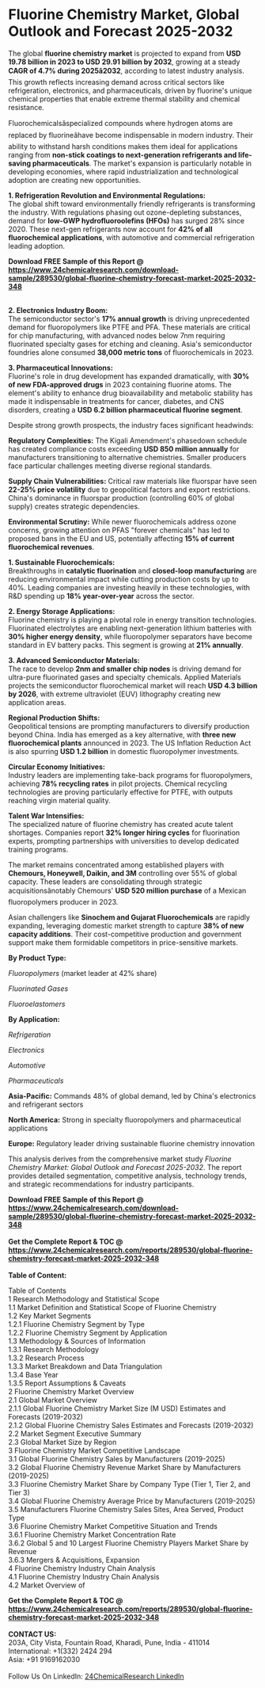<h1>Fluorine Chemistry Market, Global Outlook and Forecast 2025-2032</h1><p>The global <strong>fluorine chemistry market</strong> is projected to expand from <strong>USD 19.78 billion in 2023 to USD 29.91 billion by 2032</strong>, growing at a steady <strong>CAGR of 4.7% during 2025â2032</strong>, according to latest industry analysis. This growth reflects increasing demand across critical sectors like refrigeration, electronics, and pharmaceuticals, driven by fluorine's unique chemical properties that enable extreme thermal stability and chemical resistance.</p><p>Fluorochemicalsâspecialized compounds where hydrogen atoms are replaced by fluorineâhave become indispensable in modern industry. Their ability to withstand harsh conditions makes them ideal for applications ranging from <strong>non-stick coatings to next-generation refrigerants and life-saving pharmaceuticals</strong>. The market's expansion is particularly notable in developing economies, where rapid industrialization and technological adoption are creating new opportunities.</p><p><strong>1. Refrigeration Revolution and Environmental Regulations:</strong><br>
The global shift toward environmentally friendly refrigerants is transforming the industry. With regulations phasing out ozone-depleting substances, demand for <strong>low-GWP hydrofluoroolefins (HFOs)</strong> has surged 28% since 2020. These next-gen refrigerants now account for <strong>42% of all fluorochemical applications</strong>, with automotive and commercial refrigeration leading adoption.</p><div><b>Download FREE Sample of this Report @ 
            <a href="https://www.24chemicalresearch.com/download-sample/289530/global-fluorine-chemistry-forecast-market-2025-2032-348">
            https://www.24chemicalresearch.com/download-sample/289530/global-fluorine-chemistry-forecast-market-2025-2032-348</a></b></div><br><p><strong>2. Electronics Industry Boom:</strong><br>
The semiconductor sector's <strong>17% annual growth</strong> is driving unprecedented demand for fluoropolymers like PTFE and PFA. These materials are critical for chip manufacturing, with advanced nodes below 7nm requiring fluorinated specialty gases for etching and cleaning. Asia's semiconductor foundries alone consumed <strong>38,000 metric tons</strong> of fluorochemicals in 2023.</p><p><strong>3. Pharmaceutical Innovations:</strong><br>
Fluorine's role in drug development has expanded dramatically, with <strong>30% of new FDA-approved drugs</strong> in 2023 containing fluorine atoms. The element's ability to enhance drug bioavailability and metabolic stability has made it indispensable in treatments for cancer, diabetes, and CNS disorders, creating a <strong>USD 6.2 billion pharmaceutical fluorine segment</strong>.</p><p>Despite strong growth prospects, the industry faces significant headwinds:</p><p><strong>Regulatory Complexities:</strong> The Kigali Amendment's phasedown schedule has created compliance costs exceeding <strong>USD 850 million annually</strong> for manufacturers transitioning to alternative chemistries. Smaller producers face particular challenges meeting diverse regional standards.</p><p><strong>Supply Chain Vulnerabilities:</strong> Critical raw materials like fluorspar have seen <strong>22-25% price volatility</strong> due to geopolitical factors and export restrictions. China's dominance in fluorspar production (controlling 60% of global supply) creates strategic dependencies.</p><p><strong>Environmental Scrutiny:</strong> While newer fluorochemicals address ozone concerns, growing attention on PFAS "forever chemicals" has led to proposed bans in the EU and US, potentially affecting <strong>15% of current fluorochemical revenues</strong>.</p><p><strong>1. Sustainable Fluorochemicals:</strong><br>
Breakthroughs in <strong>catalytic fluorination</strong> and <strong>closed-loop manufacturing</strong> are reducing environmental impact while cutting production costs by up to 40%. Leading companies are investing heavily in these technologies, with R&amp;D spending up <strong>18% year-over-year</strong> across the sector.</p><p><strong>2. Energy Storage Applications:</strong><br>
Fluorine chemistry is playing a pivotal role in energy transition technologies. Fluorinated electrolytes are enabling next-generation lithium batteries with <strong>30% higher energy density</strong>, while fluoropolymer separators have become standard in EV battery packs. This segment is growing at <strong>21% annually</strong>.</p><p><strong>3. Advanced Semiconductor Materials:</strong><br>
The race to develop <strong>2nm and smaller chip nodes</strong> is driving demand for ultra-pure fluorinated gases and specialty chemicals. Applied Materials projects the semiconductor fluorochemical market will reach <strong>USD 4.3 billion by 2026</strong>, with extreme ultraviolet (EUV) lithography creating new application areas.</p><p><strong>Regional Production Shifts:</strong><br>
	Geopolitical tensions are prompting manufacturers to diversify production beyond China. India has emerged as a key alternative, with <strong>three new fluorochemical plants</strong> announced in 2023. The US Inflation Reduction Act is also spurring <strong>USD 1.2 billion</strong> in domestic fluoropolymer investments.</p><p><strong>Circular Economy Initiatives:</strong><br>
	Industry leaders are implementing take-back programs for fluoropolymers, achieving <strong>78% recycling rates</strong> in pilot projects. Chemical recycling technologies are proving particularly effective for PTFE, with outputs reaching virgin material quality.</p><p><strong>Talent War Intensifies:</strong><br>
	The specialized nature of fluorine chemistry has created acute talent shortages. Companies report <strong>32% longer hiring cycles</strong> for fluorination experts, prompting partnerships with universities to develop dedicated training programs.</p><p>The market remains concentrated among established players with <strong>Chemours, Honeywell, Daikin, and 3M</strong> controlling over 55% of global capacity. These leaders are consolidating through strategic acquisitionsânotably Chemours' <strong>USD 520 million purchase</strong> of a Mexican fluoropolymers producer in 2023.</p><p>Asian challengers like <strong>Sinochem and Gujarat Fluorochemicals</strong> are rapidly expanding, leveraging domestic market strength to capture <strong>38% of new capacity additions</strong>. Their cost-competitive production and government support make them formidable competitors in price-sensitive markets.</p><p><strong>By Product Type:</strong></p><p><em>Fluoropolymers</em> (market leader at 42% share)</p><p><em>Fluorinated Gases</em></p><p><em>Fluoroelastomers</em></p><p><strong>By Application:</strong></p><p><em>Refrigeration</em></p><p><em>Electronics</em></p><p><em>Automotive</em></p><p><em>Pharmaceuticals</em></p><p><strong>Asia-Pacific:</strong> Commands 48% of global demand, led by China's electronics and refrigerant sectors</p><p><strong>North America:</strong> Strong in specialty fluoropolymers and pharmaceutical applications</p><p><strong>Europe:</strong> Regulatory leader driving sustainable fluorine chemistry innovation</p><p>This analysis derives from the comprehensive market study <em>Fluorine Chemistry Market: Global Outlook and Forecast 2025-2032</em>. The report provides detailed segmentation, competitive analysis, technology trends, and strategic recommendations for industry participants.</p><div><b>Download FREE Sample of this Report @ 
            <a href="https://www.24chemicalresearch.com/download-sample/289530/global-fluorine-chemistry-forecast-market-2025-2032-348">
            https://www.24chemicalresearch.com/download-sample/289530/global-fluorine-chemistry-forecast-market-2025-2032-348</a></b></div><br><div><b>Get the Complete Report & TOC @ 
            <a href="https://www.24chemicalresearch.com/reports/289530/global-fluorine-chemistry-forecast-market-2025-2032-348">
            https://www.24chemicalresearch.com/reports/289530/global-fluorine-chemistry-forecast-market-2025-2032-348</a></b></div><br>
            <b>Table of Content:</b><p>Table of Contents<br />
1 Research Methodology and Statistical Scope<br />
1.1 Market Definition and Statistical Scope of Fluorine Chemistry<br />
1.2 Key Market Segments<br />
1.2.1 Fluorine Chemistry Segment by Type<br />
1.2.2 Fluorine Chemistry Segment by Application<br />
1.3 Methodology & Sources of Information<br />
1.3.1 Research Methodology<br />
1.3.2 Research Process<br />
1.3.3 Market Breakdown and Data Triangulation<br />
1.3.4 Base Year<br />
1.3.5 Report Assumptions & Caveats<br />
2 Fluorine Chemistry Market Overview<br />
2.1 Global Market Overview<br />
2.1.1 Global Fluorine Chemistry Market Size (M USD) Estimates and Forecasts (2019-2032)<br />
2.1.2 Global Fluorine Chemistry Sales Estimates and Forecasts (2019-2032)<br />
2.2 Market Segment Executive Summary<br />
2.3 Global Market Size by Region<br />
3 Fluorine Chemistry Market Competitive Landscape<br />
3.1 Global Fluorine Chemistry Sales by Manufacturers (2019-2025)<br />
3.2 Global Fluorine Chemistry Revenue Market Share by Manufacturers (2019-2025)<br />
3.3 Fluorine Chemistry Market Share by Company Type (Tier 1, Tier 2, and Tier 3)<br />
3.4 Global Fluorine Chemistry Average Price by Manufacturers (2019-2025)<br />
3.5 Manufacturers Fluorine Chemistry Sales Sites, Area Served, Product Type<br />
3.6 Fluorine Chemistry Market Competitive Situation and Trends<br />
3.6.1 Fluorine Chemistry Market Concentration Rate<br />
3.6.2 Global 5 and 10 Largest Fluorine Chemistry Players Market Share by Revenue<br />
3.6.3 Mergers & Acquisitions, Expansion<br />
4 Fluorine Chemistry Industry Chain Analysis<br />
4.1 Fluorine Chemistry Industry Chain Analysis<br />
4.2 Market Overview of</p><div><b>Get the Complete Report & TOC @ 
            <a href="https://www.24chemicalresearch.com/reports/289530/global-fluorine-chemistry-forecast-market-2025-2032-348">
            https://www.24chemicalresearch.com/reports/289530/global-fluorine-chemistry-forecast-market-2025-2032-348</a></b></div><br><b>CONTACT US:</b><br>
            203A, City Vista, Fountain Road, Kharadi, Pune, India - 411014<br>
            International: +1(332) 2424 294<br>
            Asia: +91 9169162030 <br><br>
            Follow Us On LinkedIn: <a href="https://www.linkedin.com/company/24chemicalresearch/">24ChemicalResearch LinkedIn</a>